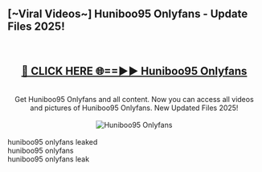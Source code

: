 <h2>[~Viral Videos~] Huniboo95 Onlyfans - Update Files 2025!</h2>
<br>
<div align="center">
<h2><a href="https://betterlinks.top/A2PfLJ" rel="nofollow">🔴 CLICK HERE 🌐==►► Huniboo95 Onlyfans</a></h2>
<br>
Get Huniboo95 Onlyfans and all content. Now you can access all videos and pictures of Huniboo95 Onlyfans. New Updated Files 2025!
<br>
<br>
<a href="https://betterlinks.top/A2PfLJ" rel="nofollow" data-target="animated-image.originalLink"><img src="https://i.ibb.co.com/WyWwxjT/player-gif2.gif" alt="Huniboo95 Onlyfans" style="max-width: 100%; display: inline-block;" data-target="animated-image.originalImage"></a>
</div>
<br>
huniboo95 onlyfans leaked<br>
huniboo95 onlyfans<br>
huniboo95 onlyfans leak
